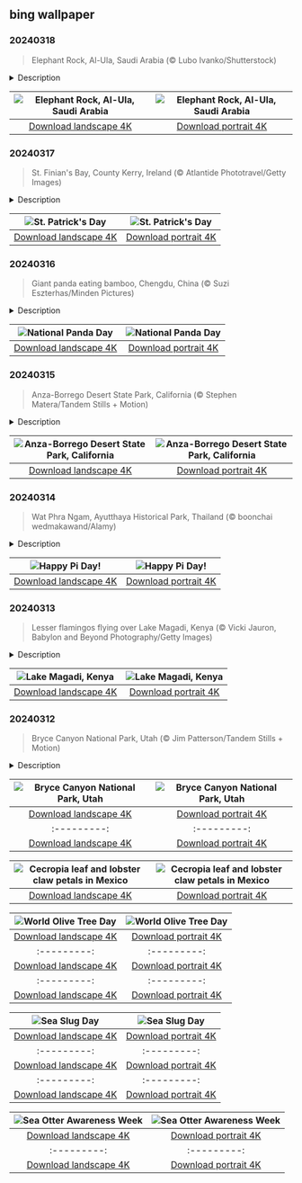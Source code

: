 ## bing wallpaper

### 20240318

> Elephant Rock, Al-Ula, Saudi Arabia (© Lubo Ivanko/Shutterstock)

<details>
<summary>Description</summary>

> Over millions of years, the dazzling sandstone formation known as Elephant Rock was carved by nature. Thanks to the wind and water erosion, this 170-foot-high rock near the city of Al-Ula in Saudi Arabia took on the shape of an elephant and has become a prominent landmark in the region. As the sun sets, it casts a warm glow upon the red-hued mammoth and the golden sand of the surrounding desert.
> 
> About 7 miles from the Elephant Rock, the city of Al-Ula traces its roots back to ancient civilizations and has witnessed the passage of traders, pilgrims, and caravans crossing its arid landscapes. The surrounding area, including rock formations and Hegra's Nabataean tombs, boasts petroglyphs and inscriptions, some dating as far back as 644 CE.
> 
> 

</details>

| ![Elephant Rock, Al-Ula, Saudi Arabia](https://cn.bing.com/th?id=OHR.ElephantRock_EN-US2340789308_UHD.jpg&pid=hp&w=400&h=224&rs=1&c=4) | ![Elephant Rock, Al-Ula, Saudi Arabia](https://cn.bing.com/th?id=OHR.ElephantRock_EN-US2340789308_1080x1920.jpg&pid=hp&w=155&h=315&rs=1&c=4) |
|:---------:|:---------:|
| [Download landscape 4K](https://cn.bing.com/th?id=OHR.ElephantRock_EN-US2340789308_UHD.jpg) | [Download portrait 4K](https://cn.bing.com/th?id=OHR.ElephantRock_EN-US2340789308_1080x1920.jpg) |

### 20240317

> St. Finian's Bay, County Kerry, Ireland (© Atlantide Phototravel/Getty Images)

<details>
<summary>Description</summary>

> Today, we're looking out to sea from the green pastures of St Finian's Bay in County Kerry, Ireland, to celebrate St Patrick's Day. The country's patron saint introduced Christianity to Ireland around the year 432, and his passing on March 17, 461, became a day of commemoration in his homeland.
> 
> The holiday holds cultural significance in the United States, where there are over 30 million people who claim Irish ancestry, specifically in cities like Boston, New York, and Chicago. The first festivity in America took place in Boston in 1737, organized by homesick Irish soldiers to honor their heritage. The modern celebration typically includes parades, traditional Irish music, and dance performances, wearing green clothes, and indulging in Irish cuisine and beverages. Have you pinned a shamrock to your jacket yet?
> 
> 

</details>

| ![St. Patrick's Day](https://cn.bing.com/th?id=OHR.StFiniansBay_EN-US2242323244_UHD.jpg&pid=hp&w=400&h=224&rs=1&c=4) | ![St. Patrick's Day](https://cn.bing.com/th?id=OHR.StFiniansBay_EN-US2242323244_1080x1920.jpg&pid=hp&w=155&h=315&rs=1&c=4) |
|:---------:|:---------:|
| [Download landscape 4K](https://cn.bing.com/th?id=OHR.StFiniansBay_EN-US2242323244_UHD.jpg) | [Download portrait 4K](https://cn.bing.com/th?id=OHR.StFiniansBay_EN-US2242323244_1080x1920.jpg) |

### 20240316

> Giant panda eating bamboo, Chengdu, China (© Suzi Eszterhas/Minden Pictures)

<details>
<summary>Description</summary>

> Do you like scrolling through lighthearted videos of giant pandas wobbling around? These bamboo-munching creatures, with their distinctive black and white coats and playful demeanor, have captivated hearts for years. So much so that in 1961, the World Wide Fund for Nature (WWF) adopted the animal as its iconic logo. National Panda Day, observed on March 16, helps to raise awareness about panda conservation and their fight for survival amid the destruction of their natural habitat. To curb the threat, the Chinese government built more than 50 reserves and by 2016, pandas were reclassified from an endangered to a vulnerable species. However, with fewer than 2,000 giant pandas remaining in the wild, the fight to protect them is far from over.
> 
> 
> 
> 

</details>

| ![National Panda Day](https://cn.bing.com/th?id=OHR.BambooPanda_EN-US2038899729_UHD.jpg&pid=hp&w=400&h=224&rs=1&c=4) | ![National Panda Day](https://cn.bing.com/th?id=OHR.BambooPanda_EN-US2038899729_1080x1920.jpg&pid=hp&w=155&h=315&rs=1&c=4) |
|:---------:|:---------:|
| [Download landscape 4K](https://cn.bing.com/th?id=OHR.BambooPanda_EN-US2038899729_UHD.jpg) | [Download portrait 4K](https://cn.bing.com/th?id=OHR.BambooPanda_EN-US2038899729_1080x1920.jpg) |

### 20240315

> Anza-Borrego Desert State Park, California (© Stephen Matera/Tandem Stills + Motion)

<details>
<summary>Description</summary>

> The first day of spring may be just days away, but the season's wildflowers at California's largest state park—Anza-Borrego Desert State Park—are already here to say hello! Every spring, this barren desert floor undergoes a dramatic makeover. Flowers like heliotrope, brittlebush, and desert dandelion burst into a riot of bloom, creating a spectacle of color. For those seeking a more adventurous experience, this park has a lot to offer—from the mountains of the Peninsular Ranges and cactus-studded hills to slot canyons, badlands, and natural palm oases. In addition, as a designated International Dark Sky Park, it is an exceptional spot for stargazing. Beyond its natural wonders, the park, spanning over 600,000 acres, is also home to a rich cultural and historical legacy, including ancient pictographs, or rock paintings, from the Native American tribes that once lived here.
> 
> 
> 
> 

</details>

| ![Anza-Borrego Desert State Park, California](https://cn.bing.com/th?id=OHR.AnzaBorregoBloom_EN-US1951730180_UHD.jpg&pid=hp&w=400&h=224&rs=1&c=4) | ![Anza-Borrego Desert State Park, California](https://cn.bing.com/th?id=OHR.AnzaBorregoBloom_EN-US1951730180_1080x1920.jpg&pid=hp&w=155&h=315&rs=1&c=4) |
|:---------:|:---------:|
| [Download landscape 4K](https://cn.bing.com/th?id=OHR.AnzaBorregoBloom_EN-US1951730180_UHD.jpg) | [Download portrait 4K](https://cn.bing.com/th?id=OHR.AnzaBorregoBloom_EN-US1951730180_1080x1920.jpg) |

### 20240314

> Wat Phra Ngam, Ayutthaya Historical Park, Thailand (© boonchai wedmakawand/Alamy)

<details>
<summary>Description</summary>

> They say the only constant in life is change. In mathematics, however, there are many constants and today, we're celebrating perhaps the most famous of them all: pi. Represented by the symbol π, this tasty-sounding number is the ratio of a circle's circumference to its diameter, approximately 3.14159. Every March 14, mathematics fans across the world get baking to mark Pi Day with a pie. It began in 1988, when physicist Larry Shaw connected the date (3/14) with the first three digits of π. Today, mathematicians and enthusiasts celebrate Pi Day with pie eating and pi reciting. Did you know that when your clock strikes 1:59 today, you will be three decimal places closer to the real value of pi? Pi is everywhere, even in nature. Pictured here is a bodhi tree which has grown over an arch into the shape of the pi symbol at Wat Phra Ngam, a temple in Ayutthaya, Thailand. Whether you're a math geek or just in it for the treats, Pi Day is for everyone to enjoy!
> 
> 
> 
> 

</details>

| ![Happy Pi Day!](https://cn.bing.com/th?id=OHR.AyutthayaTree_EN-US1871119120_UHD.jpg&pid=hp&w=400&h=224&rs=1&c=4) | ![Happy Pi Day!](https://cn.bing.com/th?id=OHR.AyutthayaTree_EN-US1871119120_1080x1920.jpg&pid=hp&w=155&h=315&rs=1&c=4) |
|:---------:|:---------:|
| [Download landscape 4K](https://cn.bing.com/th?id=OHR.AyutthayaTree_EN-US1871119120_UHD.jpg) | [Download portrait 4K](https://cn.bing.com/th?id=OHR.AyutthayaTree_EN-US1871119120_1080x1920.jpg) |

### 20240313

> Lesser flamingos flying over Lake Magadi, Kenya (© Vicki Jauron, Babylon and Beyond Photography/Getty Images)

<details>
<summary>Description</summary>

> What an unearthly view! This aerial photograph shows a flamboyance of lesser flamingos against the backdrop of Lake Magadi in Kenya. The lesser flamingo is one of six species of flamingo, a bird known for its vibrant pink plumage and distinctive feeding behavior. They use their specialized beaks to filter algae near the water's surface and are often found in African soda lakes like Lake Magadi, which are brimming with cyanobacteria and algae for them to eat. The spectacle of thousands of these avian wonders congregating at the lake reveals the importance of these unique ecosystems.
> 
> 
> 
> 

</details>

| ![Lake Magadi, Kenya](https://cn.bing.com/th?id=OHR.MagadiFlamingos_EN-US1720896379_UHD.jpg&pid=hp&w=400&h=224&rs=1&c=4) | ![Lake Magadi, Kenya](https://cn.bing.com/th?id=OHR.MagadiFlamingos_EN-US1720896379_1080x1920.jpg&pid=hp&w=155&h=315&rs=1&c=4) |
|:---------:|:---------:|
| [Download landscape 4K](https://cn.bing.com/th?id=OHR.MagadiFlamingos_EN-US1720896379_UHD.jpg) | [Download portrait 4K](https://cn.bing.com/th?id=OHR.MagadiFlamingos_EN-US1720896379_1080x1920.jpg) |

### 20240312

> Bryce Canyon National Park, Utah (© Jim Patterson/Tandem Stills + Motion)

<details>
<summary>Description</summary>

> These fascinating red hoodoos of Bryce Canyon National Park in Utah are best explored on foot! The park's hiking trails guide you among the world's largest collection of hoodoos, which are rock spires formed by erosion. The horseshoe-shaped natural amphitheaters create a surreal landscape that changes with the play of sunlight. The area was initially inhabited by Native American tribes, including the Paiute people. Although there is no evidence of them having lived there permanently, Paiute Indians used the Paunsaugunt Plateau for seasonal hunting and gathering. Designated a national park in 1928, Bryce Canyon is dotted with several viewpoints like Inspiration Point, Yovimpa Point, and Rainbow Point, which offer panoramic vistas of the surrounding topography.
> 
> 
> 
> 

</details>

| ![Bryce Canyon National Park, Utah](https://cn.bing.com/th?id=OHR.BryceSnow_EN-US1471442313_UHD.jpg&pid=hp&w=400&h=224&rs=1&c=4) | ![Bryce Canyon National Park, Utah](https://cn.bing.com/th?id=OHR.BryceSnow_EN-US1471442313_1080x1920.jpg&pid=hp&w=155&h=315&rs=1&c=4) |
|:---------:|:---------:|
| [Download landscape 4K](https://cn.bing.com/th?id=OHR.BryceSnow_EN-US1471442313_UHD.jpg) | [Download portrait 4K](https://cn.bing.com/th?id=OHR.BryceSnow_EN-US1471442313_1080x1920.jpg) |.jpg) |wnload portrait 4K](https://cn.bing.com/th?id=OHR.BistiBlue_EN-US1090853434_1080x1920.jpg) |WrightSculpture_EN-US2897504160_1080x1920.jpg) |) |.jpg) | [Download portrait 4K](https://cn.bing.com/th?id=OHR.HaghartsinMonastery_EN-US2523109486_1080x1920.jpg) |g.com/th?id=OHR.PeakDistrictNP_EN-US8094447567_1080x1920.jpg) |rait 4K](https://cn.bing.com/th?id=OHR.MarignyBeads_ZH-CN9346804869_1080x1920.jpg) |K](https://cn.bing.com/th?id=OHR.DeathValleySalt_EN-US1068737086_1080x1920.jpg) |N-US0948108910_1080x1920.jpg) |ing.com/th?id=OHR.EagleTree_EN-US8588984234_1080x1920.jpg) |d portrait 4K](https://cn.bing.com/th?id=OHR.SurfSanDiego_EN-US0761983664_1080x1920.jpg) |?id=OHR.CormorantBridge_EN-US1902862286_1080x1920.jpg) |om/th?id=OHR.AmericanWetlands_EN-US1844827155_1080x1920.jpg&pid=hp&w=155&h=315&rs=1&c=4) |
|:---------:|:---------:|
| [Download landscape 4K](https://cn.bing.com/th?id=OHR.AmericanWetlands_EN-US1844827155_UHD.jpg) | [Download portrait 4K](https://cn.bing.com/th?id=OHR.AmericanWetlands_EN-US1844827155_1080x1920.jpg) |9784_UHD.jpg) | [Download portrait 4K](https://cn.bing.com/th?id=OHR.RedPlanetDay_EN-US9693219784_1080x1920.jpg) |r claw is often cultivated as an ornamental plant for tropical gardens. Gardeners looking to attract birds love the Heliconia because its plentiful nectar draws hummingbirds to its downward-facing flowers. Those same flowers have special recognition in Bolivia as 'patujú,' the national flower, which appears on one of the country's flags.
> 
> 

</details>

| ![Cecropia leaf and lobster claw petals in Mexico](https://cn.bing.com/th?id=OHR.Cecropia_EN-US9602789937_UHD.jpg&pid=hp&w=400&h=224&rs=1&c=4) | ![Cecropia leaf and lobster claw petals in Mexico](https://cn.bing.com/th?id=OHR.Cecropia_EN-US9602789937_1080x1920.jpg&pid=hp&w=155&h=315&rs=1&c=4) |
|:---------:|:---------:|
| [Download landscape 4K](https://cn.bing.com/th?id=OHR.Cecropia_EN-US9602789937_UHD.jpg) | [Download portrait 4K](https://cn.bing.com/th?id=OHR.Cecropia_EN-US9602789937_1080x1920.jpg) |though olive trees do not grow very tall, usually no more than 30 feet, they live a very long time. One of the oldest known trees in the world, in Portugal, is believed to be 3,350 years old. Many live for millennia, their trunks growing thick and gnarled, and their branches bearing fruit century after century. As civilizations rise and fall around them, these hardy trees remain resilient and steadfast.
> 
> 

</details>

| ![World Olive Tree Day](https://cn.bing.com/th?id=OHR.OliveTreeDay_EN-US9460125670_UHD.jpg&pid=hp&w=400&h=224&rs=1&c=4) | ![World Olive Tree Day](https://cn.bing.com/th?id=OHR.OliveTreeDay_EN-US9460125670_1080x1920.jpg&pid=hp&w=155&h=315&rs=1&c=4) |
|:---------:|:---------:|
| [Download landscape 4K](https://cn.bing.com/th?id=OHR.OliveTreeDay_EN-US9460125670_UHD.jpg) | [Download portrait 4K](https://cn.bing.com/th?id=OHR.OliveTreeDay_EN-US9460125670_1080x1920.jpg) |pid=hp&w=155&h=315&rs=1&c=4) |
|:---------:|:---------:|
| [Download landscape 4K](https://cn.bing.com/th?id=OHR.MonksMound_EN-US9323884241_UHD.jpg) | [Download portrait 4K](https://cn.bing.com/th?id=OHR.MonksMound_EN-US9323884241_1080x1920.jpg) |](https://cn.bing.com/th?id=OHR.Calacas_EN-US6430903741_UHD.jpg) | [Download portrait 4K](https://cn.bing.com/th?id=OHR.Calacas_EN-US6430903741_1080x1920.jpg) |.com/th?id=OHR.SealRiver_EN-US6267835630_1080x1920.jpg&pid=hp&w=155&h=315&rs=1&c=4) |
|:---------:|:---------:|
| [Download landscape 4K](https://cn.bing.com/th?id=OHR.SealRiver_EN-US6267835630_UHD.jpg) | [Download portrait 4K](https://cn.bing.com/th?id=OHR.SealRiver_EN-US6267835630_1080x1920.jpg) |e a more fitting name. Someone call Terry.
> 
> 

</details>

| ![Sea Slug Day](https://cn.bing.com/th?id=OHR.SeaAngel_EN-US5531672696_UHD.jpg&pid=hp&w=400&h=224&rs=1&c=4) | ![Sea Slug Day](https://cn.bing.com/th?id=OHR.SeaAngel_EN-US5531672696_1080x1920.jpg&pid=hp&w=155&h=315&rs=1&c=4) |
|:---------:|:---------:|
| [Download landscape 4K](https://cn.bing.com/th?id=OHR.SeaAngel_EN-US5531672696_UHD.jpg) | [Download portrait 4K](https://cn.bing.com/th?id=OHR.SeaAngel_EN-US5531672696_1080x1920.jpg) |OHR.DarkSkyAcadia_EN-US6966527964_1080x1920.jpg) |.bing.com/th?id=OHR.GoldenJellyfish_EN-US6743816471_1080x1920.jpg&pid=hp&w=155&h=315&rs=1&c=4) |
|:---------:|:---------:|
| [Download landscape 4K](https://cn.bing.com/th?id=OHR.GoldenJellyfish_EN-US6743816471_UHD.jpg) | [Download portrait 4K](https://cn.bing.com/th?id=OHR.GoldenJellyfish_EN-US6743816471_1080x1920.jpg) |ng.com/th?id=OHR.LastDollarRoad_EN-US7923638318_UHD.jpg&pid=hp&w=400&h=224&rs=1&c=4) | ![First day of autumn](https://cn.bing.com/th?id=OHR.LastDollarRoad_EN-US7923638318_1080x1920.jpg&pid=hp&w=155&h=315&rs=1&c=4) |
|:---------:|:---------:|
| [Download landscape 4K](https://cn.bing.com/th?id=OHR.LastDollarRoad_EN-US7923638318_UHD.jpg) | [Download portrait 4K](https://cn.bing.com/th?id=OHR.LastDollarRoad_EN-US7923638318_1080x1920.jpg) |ppers who hunted otters to near extinction before they were protected by law. Although sea otter populations have rebounded, they are still considered endangered. Otters live along the Pacific Coast of North America, from California up to Alaska. Although they can walk on land, they almost never find the need or desire to, even when it's nap time. When they're ready for a snooze, they'll raft up, wrap themselves in a strand of kelp to keep them from drifting away, and recline on the world's biggest waterbed.

</details>

| ![Sea Otter Awareness Week](https://cn.bing.com/th?id=OHR.SitkaOtters_EN-US7714053956_UHD.jpg&pid=hp&w=400&h=224&rs=1&c=4) | ![Sea Otter Awareness Week](https://cn.bing.com/th?id=OHR.SitkaOtters_EN-US7714053956_1080x1920.jpg&pid=hp&w=155&h=315&rs=1&c=4) |
|:---------:|:---------:|
| [Download landscape 4K](https://cn.bing.com/th?id=OHR.SitkaOtters_EN-US7714053956_UHD.jpg) | [Download portrait 4K](https://cn.bing.com/th?id=OHR.SitkaOtters_EN-US7714053956_1080x1920.jpg) |oo_EN-US7569665443_UHD.jpg&pid=hp&w=400&h=224&rs=1&c=4) | ![World Bamboo Day](https://cn.bing.com/th?id=OHR.ArashiyamaBamboo_EN-US7569665443_1080x1920.jpg&pid=hp&w=155&h=315&rs=1&c=4) |
|:---------:|:---------:|
| [Download landscape 4K](https://cn.bing.com/th?id=OHR.ArashiyamaBamboo_EN-US7569665443_UHD.jpg) | [Download portrait 4K](https://cn.bing.com/th?id=OHR.ArashiyamaBamboo_EN-US7569665443_1080x1920.jpg) |